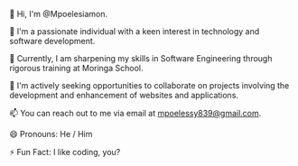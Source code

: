 👋 Hi, I'm @Mpoelesiamon.

👀 I'm a passionate individual with a keen interest in technology and software development.

🌱 Currently, I am sharpening my skills in Software Engineering through rigorous training at Moringa School.

💼 I'm actively seeking opportunities to collaborate on projects involving the development and enhancement of websites and applications.

📫 You can reach out to me via email at mpoelessy839@gmail.com.

😄 Pronouns: He / Him

⚡ Fun Fact: I like coding, you?


<!---
Mpoelesiamon/Mpoelesiamon is a ✨ special ✨ repository because its `README.md` (this file) appears on your GitHub profile.
You can click the Preview link to take a look at your changes.
--->
